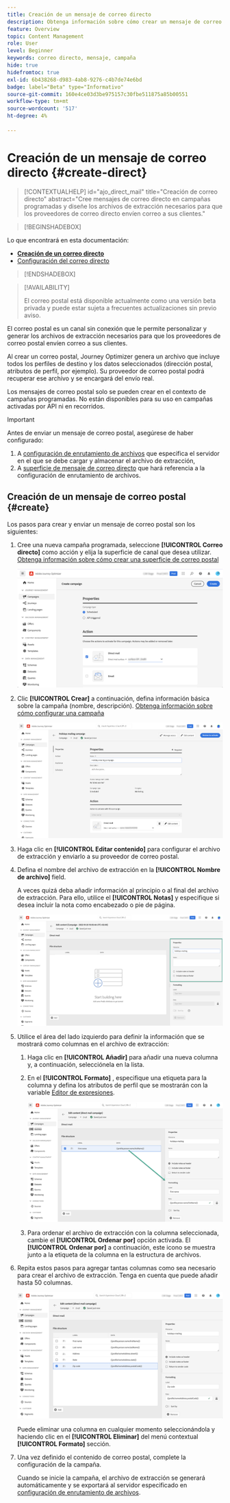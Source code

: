 ```yaml
---
title: Creación de un mensaje de correo directo
description: Obtenga información sobre cómo crear un mensaje de correo postal en Journey Optimizer
feature: Overview
topic: Content Management
role: User
level: Beginner
keywords: correo directo, mensaje, campaña
hide: true
hidefromtoc: true
exl-id: 6b438268-d983-4ab8-9276-c4b7de74e6bd
badge: label="Beta" type="Informativo"
source-git-commit: 160e4ce03d3be975157c30fbe511875a85b00551
workflow-type: tm+mt
source-wordcount: '517'
ht-degree: 4%

---
```


# Creación de un mensaje de correo directo {#create-direct}

>[!CONTEXTUALHELP]
>id="ajo_direct_mail"
>title="Creación de correo directo"
>abstract="Cree mensajes de correo directo en campañas programadas y diseñe los archivos de extracción necesarios para que los proveedores de correo directo envíen correo a sus clientes."

>[!BEGINSHADEBOX]

Lo que encontrará en esta documentación:

* **[Creación de un correo directo](create-direct-mail.md)**
* [Configuración del correo directo](direct-mail-configuration.md)

>[!ENDSHADEBOX]

>[!AVAILABILITY]
>
>El correo postal está disponible actualmente como una versión beta privada y puede estar sujeta a frecuentes actualizaciones sin previo aviso.

El correo postal es un canal sin conexión que le permite personalizar y generar los archivos de extracción necesarios para que los proveedores de correo postal envíen correo a sus clientes.

Al crear un correo postal, Journey Optimizer genera un archivo que incluye todos los perfiles de destino y los datos seleccionados (dirección postal, atributos de perfil, por ejemplo). Su proveedor de correo postal podrá recuperar ese archivo y se encargará del envío real.

Los mensajes de correo postal solo se pueden crear en el contexto de campañas programadas. No están disponibles para su uso en campañas activadas por API ni en recorridos.

>[!IMPORTANT]
>
>Antes de enviar un mensaje de correo postal, asegúrese de haber configurado:
>
>1. A [configuración de enrutamiento de archivos](../direct-mail/direct-mail-configuration.md#file-routing-configuration) que especifica el servidor en el que se debe cargar y almacenar el archivo de extracción,
>1. A [superficie de mensaje de correo directo](../direct-mail/direct-mail-configuration.md#direct-mail-surface) que hará referencia a la configuración de enrutamiento de archivos.


## Creación de un mensaje de correo postal {#create}

Los pasos para crear y enviar un mensaje de correo postal son los siguientes:

1. Cree una nueva campaña programada, seleccione **[!UICONTROL Correo directo]** como acción y elija la superficie de canal que desea utilizar. [Obtenga información sobre cómo crear una superficie de correo postal](../direct-mail/direct-mail-configuration.md#direct-mail-surface)

   ![](assets/direct-mail-campaign.png)

1. Clic **[!UICONTROL Crear]** a continuación, defina información básica sobre la campaña (nombre, descripción). [Obtenga información sobre cómo configurar una campaña](../campaigns/create-campaign.md)

   ![](assets/direct-mail-edit.png)

1. Haga clic en **[!UICONTROL Editar contenido]** para configurar el archivo de extracción y enviarlo a su proveedor de correo postal.

1. Defina el nombre del archivo de extracción en la **[!UICONTROL Nombre de archivo]** field.

   A veces quizá deba añadir información al principio o al final del archivo de extracción. Para ello, utilice el **[!UICONTROL Notas]** y especifique si desea incluir la nota como encabezado o pie de página.

   <!--Click on the button to the right of the Output file field and enter the desired label. You can use personalization fields, content blocks and dynamic text (see Defining content). For example, you can complete the label with the delivery ID or the extraction date.-->

   ![](assets/direct-mail-properties.png)

1. Utilice el área del lado izquierdo para definir la información que se mostrará como columnas en el archivo de extracción:

   1. Haga clic en **[!UICONTROL Añadir]** para añadir una nueva columna y, a continuación, selecciónela en la lista.

   1. En el **[!UICONTROL Formato]** , especifique una etiqueta para la columna y defina los atributos de perfil que se mostrarán con la variable [Editor de expresiones](../personalization/personalization-build-expressions.md).

      ![](assets/direct-mail-content.png)

   1. Para ordenar el archivo de extracción con la columna seleccionada, cambie el **[!UICONTROL Ordenar por]** opción activada. El **[!UICONTROL Ordenar por]** a continuación, este icono se muestra junto a la etiqueta de la columna en la estructura de archivos.

1. Repita estos pasos para agregar tantas columnas como sea necesario para crear el archivo de extracción. Tenga en cuenta que puede añadir hasta 50 columnas.

   ![](assets/direct-mail-complete.png)

   Puede eliminar una columna en cualquier momento seleccionándola y haciendo clic en el **[!UICONTROL Eliminar]** del menú contextual **[!UICONTROL Formato]** sección.

1. Una vez definido el contenido de correo postal, complete la configuración de la campaña.

   Cuando se inicie la campaña, el archivo de extracción se generará automáticamente y se exportará al servidor especificado en [configuración de enrutamiento de archivos](../direct-mail/direct-mail-configuration.md).
